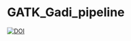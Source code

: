 # GATK_Gadi_pipeline

[![DOI](https://zenodo.org/badge/432026213.svg)](https://zenodo.org/badge/latestdoi/432026213)
